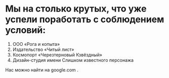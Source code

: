 # Мы на столько крутых, что уже успели поработать с соблюдением условий:

1. ООО «Рога и копыта»
2. Издательство «Читый лист»
3. Космопорт «Черезтерновый Кзвёздный»
4. Дизайн-студия имени Слишком известного персонажа


 Нас можно найти на google.com .
